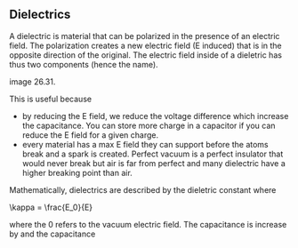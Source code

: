 ## Dielectrics


A dielectric is material that can be polarized in the presence of an electric field. The polarization creates a new electric field (E induced) that is in the opposite direction of the original. The electric field inside of a dieletric has thus two components (hence the name). 

image 26.31. 

This is useful because 

* by reducing the E field, we reduce the voltage difference which increase the capacitance. You can store more charge in a capacitor if you can reduce the E field for a given charge. 
* every material has a max E field they can support before the atoms break and a spark is created. Perfect vacuum is a perfect insulator that would never break but air is far from perfect and many dielectric have a higher breaking point than air. 

Mathematically, dielectrics are described by the dieletric constant where 

<lrn-math>\kappa = \frac{E_0}{E} </lrn-math>

where the 0 refers to the vacuum electric field. The capacitance is increase by and the capacitance 

